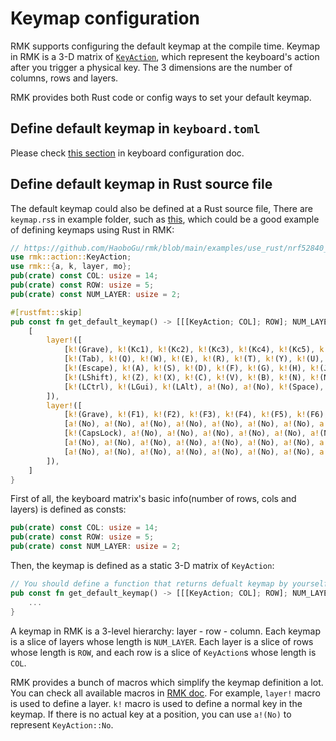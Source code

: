 # Keymap configuration

RMK supports configuring the default keymap at the compile time. Keymap in RMK is a 3-D matrix of [`KeyAction`](https://docs.rs/rmk/latest/rmk/action/enum.KeyAction.html), which represent the keyboard's action after you trigger a physical key. The 3 dimensions are the number of columns, rows and layers.

RMK provides both Rust code or config ways to set your default keymap.

## Define default keymap in `keyboard.toml`

Please check [this section](keyboard_configuration.md#layout) in keyboard configuration doc.

## Define default keymap in Rust source file

The default keymap could also be defined at a Rust source file, There are `keymap.rs`s in example folder, such as [this](https://github.com/HaoboGu/rmk/blob/main/examples/use_rust/nrf52840_ble/src/keymap.rs), which could be a good example of defining keymaps using Rust in RMK:

```rust
// https://github.com/HaoboGu/rmk/blob/main/examples/use_rust/nrf52840_ble/src/keymap.rs
use rmk::action::KeyAction;
use rmk::{a, k, layer, mo};
pub(crate) const COL: usize = 14;
pub(crate) const ROW: usize = 5;
pub(crate) const NUM_LAYER: usize = 2;

#[rustfmt::skip]
pub const fn get_default_keymap() -> [[[KeyAction; COL]; ROW]; NUM_LAYER] {
    [
        layer!([
            [k!(Grave), k!(Kc1), k!(Kc2), k!(Kc3), k!(Kc4), k!(Kc5), k!(Kc6), k!(Kc7), k!(Kc8), k!(Kc9), k!(Kc0), k!(Minus), k!(Equal), k!(Backspace)],
            [k!(Tab), k!(Q), k!(W), k!(E), k!(R), k!(T), k!(Y), k!(U), k!(I), k!(O), k!(P), k!(LeftBracket), k!(RightBracket), k!(Backslash)],
            [k!(Escape), k!(A), k!(S), k!(D), k!(F), k!(G), k!(H), k!(J), k!(K), k!(L), k!(Semicolon), k!(Quote), a!(No), k!(Enter)],
            [k!(LShift), k!(Z), k!(X), k!(C), k!(V), k!(B), k!(N), k!(M), k!(Comma), k!(Dot), k!(Slash), a!(No), a!(No), k!(RShift)],
            [k!(LCtrl), k!(LGui), k!(LAlt), a!(No), a!(No), k!(Space), a!(No), a!(No), a!(No), mo!(1), k!(RAlt), a!(No), k!(RGui), k!(RCtrl)]
        ]),
        layer!([
            [k!(Grave), k!(F1), k!(F2), k!(F3), k!(F4), k!(F5), k!(F6), k!(F7), k!(F8), k!(F9), k!(F10), k!(F11), k!(F12), k!(Delete)],
            [a!(No), a!(No), a!(No), a!(No), a!(No), a!(No), a!(No), a!(No), a!(No), a!(No), a!(No), a!(No), a!(No), a!(No)],
            [k!(CapsLock), a!(No), a!(No), a!(No), a!(No), a!(No), a!(No), a!(No), a!(No), a!(No), a!(No), a!(No), a!(No), a!(No)],
            [a!(No), a!(No), a!(No), a!(No), a!(No), a!(No), a!(No), a!(No), a!(No), a!(No), a!(No), a!(No), a!(No), k!(Up)],
            [a!(No), a!(No), a!(No), a!(No), a!(No), a!(No), a!(No), a!(No), a!(No), a!(No), k!(Left), a!(No), k!(Down), k!(Right)]
        ]),
    ]
}

```

First of all, the keyboard matrix's basic info(number of rows, cols and layers) is defined as consts:

```rust
pub(crate) const COL: usize = 14;
pub(crate) const ROW: usize = 5;
pub(crate) const NUM_LAYER: usize = 2;
```

Then, the keymap is defined as a static 3-D matrix of `KeyAction`:

```rust
// You should define a function that returns defualt keymap by yourself
pub const fn get_default_keymap() -> [[[KeyAction; COL]; ROW]; NUM_LAYER] {
    ...
}
```

A keymap in RMK is a 3-level hierarchy: layer - row - column. Each keymap is a slice of layers whose length is `NUM_LAYER`. Each layer is a slice of rows whose length is `ROW`, and each row is a slice of `KeyAction`s whose length is `COL`.

RMK provides a bunch of macros which simplify the keymap definition a lot. You can check all available macros in [RMK doc](https://docs.rs/rmk/latest/rmk/index.html#macros). For example, `layer!` macro is used to define a layer. `k!` macro is used to define a normal key in the keymap. If there is no actual key at a position, you can use `a!(No)` to represent `KeyAction::No`.
